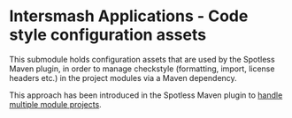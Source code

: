 # Intersmash Applications - Code style configuration assets

This submodule holds configuration assets that are used by the Spotless Maven plugin, in order to 
manage checkstyle (formatting, import, license headers etc.) in the project modules via a Maven dependency.

This approach has been introduced in the Spotless Maven plugin to [handle multiple module projects](https://github.com/diffplug/spotless/pull/210#issue-299539353). 

